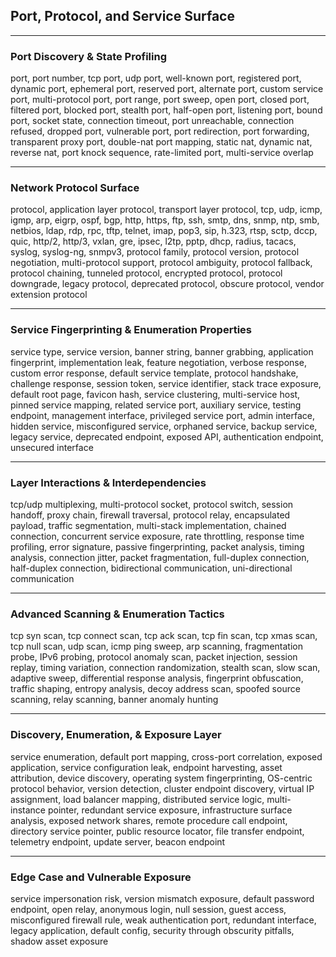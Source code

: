 ## Port, Protocol, and Service Surface

***

### Port Discovery & State Profiling

port, port number, tcp port, udp port, well-known port, registered port, dynamic port, ephemeral port, reserved port, alternate port, custom service port, multi-protocol port, port range, port sweep, open port, closed port, filtered port, blocked port, stealth port, half-open port, listening port, bound port, socket state, connection timeout, port unreachable, connection refused, dropped port, vulnerable port, port redirection, port forwarding, transparent proxy port, double-nat port mapping, static nat, dynamic nat, reverse nat, port knock sequence, rate-limited port, multi-service overlap

***

### Network Protocol Surface

protocol, application layer protocol, transport layer protocol, tcp, udp, icmp, igmp, arp, eigrp, ospf, bgp, http, https, ftp, ssh, smtp, dns, snmp, ntp, smb, netbios, ldap, rdp, rpc, tftp, telnet, imap, pop3, sip, h.323, rtsp, sctp, dccp, quic, http/2, http/3, vxlan, gre, ipsec, l2tp, pptp, dhcp, radius, tacacs, syslog, syslog-ng, snmpv3, protocol family, protocol version, protocol negotiation, multi-protocol support, protocol ambiguity, protocol fallback, protocol chaining, tunneled protocol, encrypted protocol, protocol downgrade, legacy protocol, deprecated protocol, obscure protocol, vendor extension protocol

***

### Service Fingerprinting & Enumeration Properties

service type, service version, banner string, banner grabbing, application fingerprint, implementation leak, feature negotiation, verbose response, custom error response, default service template, protocol handshake, challenge response, session token, service identifier, stack trace exposure, default root page, favicon hash, service clustering, multi-service host, pinned service mapping, related service port, auxiliary service, testing endpoint, management interface, privileged service port, admin interface, hidden service, misconfigured service, orphaned service, backup service, legacy service, deprecated endpoint, exposed API, authentication endpoint, unsecured interface

***

### Layer Interactions & Interdependencies

tcp/udp multiplexing, multi-protocol socket, protocol switch, session handoff, proxy chain, firewall traversal, protocol relay, encapsulated payload, traffic segmentation, multi-stack implementation, chained connection, concurrent service exposure, rate throttling, response time profiling, error signature, passive fingerprinting, packet analysis, timing analysis, connection jitter, packet fragmentation, full-duplex connection, half-duplex connection, bidirectional communication, uni-directional communication

***

### Advanced Scanning & Enumeration Tactics

tcp syn scan, tcp connect scan, tcp ack scan, tcp fin scan, tcp xmas scan, tcp null scan, udp scan, icmp ping sweep, arp scanning, fragmentation probe, IPv6 probing, protocol anomaly scan, packet injection, session replay, timing variation, connection randomization, stealth scan, slow scan, adaptive sweep, differential response analysis, fingerprint obfuscation, traffic shaping, entropy analysis, decoy address scan, spoofed source scanning, relay scanning, banner anomaly hunting

***

### Discovery, Enumeration, & Exposure Layer

service enumeration, default port mapping, cross-port correlation, exposed application, service configuration leak, endpoint harvesting, asset attribution, device discovery, operating system fingerprinting, OS-centric protocol behavior, version detection, cluster endpoint discovery, virtual IP assignment, load balancer mapping, distributed service logic, multi-instance pointer, redundant service exposure, infrastructure surface analysis, exposed network shares, remote procedure call endpoint, directory service pointer, public resource locator, file transfer endpoint, telemetry endpoint, update server, beacon endpoint

***

### Edge Case and Vulnerable Exposure

service impersonation risk, version mismatch exposure, default password endpoint, open relay, anonymous login, null session, guest access, misconfigured firewall rule, weak authentication port, redundant interface, legacy application, default config, security through obscurity pitfalls, shadow asset exposure
